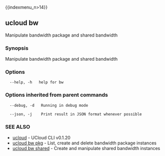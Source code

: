 {{indexmenu_n>14}}

## ucloud bw

Manipulate bandwidth package and shared bandwidth

### Synopsis

Manipulate bandwidth package and shared bandwidth

### Options

```
  --help, -h   help for bw 

```

### Options inherited from parent commands

```
  --debug, -d   Running in debug mode 

  --json, -j    Print result in JSON format whenever possible 

```

### SEE ALSO

* [ucloud](software/cli/cmd/ucloud)	 - UCloud CLI v0.1.20
* [ucloud bw pkg](software/cli/cmd/ucloud/bw/pkg)	 - List, create and delete bandwidth package instances
* [ucloud bw shared](software/cli/cmd/ucloud/bw/shared)	 - Create and manipulate shared bandwidth instances

